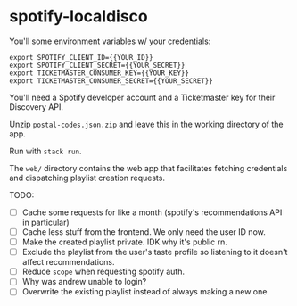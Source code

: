 # spotify-localdisco

You'll some environment variables w/ your credentials:

```
export SPOTIFY_CLIENT_ID={{YOUR_ID}}
export SPOTIFY_CLIENT_SECRET={{YOUR_SECRET}}
export TICKETMASTER_CONSUMER_KEY={{YOUR_KEY}}
export TICKETMASTER_CONSUMER_SECRET={{YOUR_SECRET}}
```

You'll need a Spotify developer account and a Ticketmaster key for their Discovery API.

Unzip `postal-codes.json.zip` and leave this in the working directory of the app.

Run with `stack run`.

The `web/` directory contains the web app that facilitates fetching credentials
and dispatching playlist creation requests.

TODO:
- [ ] Cache some requests for like a month (spotify's recommendations API in particular)
- [ ] Cache less stuff from the frontend. We only need the user ID now.
- [ ] Make the created playlist private. IDK why it's public rn.
- [ ] Exclude the playlist from the user's taste profile so listening to it doesn't affect recommendations.
- [ ] Reduce `scope` when requesting spotify auth.
- [ ] Why was andrew unable to login?
- [ ] Overwrite the existing playlist instead of always making a new one.
